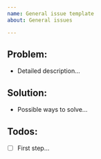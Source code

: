```yaml
---
name: General issue template
about: General issues

---
```


## Problem:
* Detailed description...

## Solution:
* Possible ways to solve...

## Todos:
- [ ] First step...
